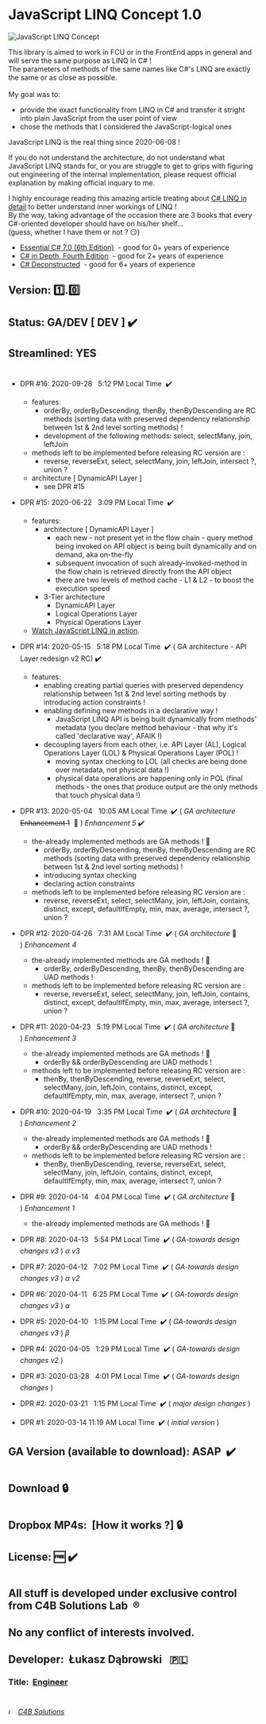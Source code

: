 # JavaScript LINQ Concept 1.0

![JavaScript LINQ Concept](/JLC_1_0_logo.png)

This library is aimed to work in FCU or in the FrontEnd apps in general and will serve the same purpose as LINQ in C# ! \
The parameters of methods of the same names like C#'s LINQ are exactly the same or as close as possible. \
\
My goal was to:
 - provide the exact functionality from LINQ in C# and transfer it stright into plain JavaScript from the user point of view
 - chose the methods that I considered the JavaScript-logical ones

JavaScript LINQ is the real thing since 2020-06-08 !

If you do not understand the architecture, do not understand what JavaScript LINQ stands for, or you are struggle to get to grips with figuring out engineering of the internal implementation, please request official explanation by making official inquary to me.

I highly encourage reading this amazing article treating about [C# LINQ in detail](https://www.codeproject.com/Articles/383749/How-does-it-work-in-Csharp-Part-3-Csharp-LINQ-in-d "How does it work in C# ?") to better understand inner workings of LINQ ! \
By the way, taking advantage of the occasion there are 3 books that every C#-oriented developer should have on his/her shelf... \
(guess, whether I have them or not ? :smirk:)
 - [Essential C# 7.0 (6th Edition)](https://www.amazon.com/Essential-7-0-Addison-Wesley-Microsoft-Technology/dp/1509303588/ref=olp_product_details?ie=UTF8&me= "The Comprehensive, Expert Guide to C# Language Programming")&nbsp; - good for 0+ years of experience
 - [C# in Depth, Fourth Edition](https://www.manning.com/books/c-sharp-in-depth-fourth-edition "C# in Depth, Fourth Edition is your key to unlocking the powerful new features added to the language in C# 5, 6, and 7")&nbsp; - good for 2+ years of experience
 - [C# Deconstructed](https://www.apress.com/us/book/9781430266709 "Discover how C# works on the .NET Framework")&nbsp; - good for 6+ years of experience

##
## Version:&nbsp;:one:.:zero:
## Status:&nbsp;GA/DEV&nbsp;[ DEV ]&nbsp;:heavy_check_mark:
## Streamlined:&nbsp;YES
#
 - DPR #16:&nbsp;2020-09-28 &nbsp;&nbsp;5:12 PM Local Time &nbsp;:heavy_check_mark:
    - features:
      - orderBy, orderByDescending, thenBy, thenByDescending are RC methods (sorting data with preserved dependency relationship between 1st & 2nd level sorting methods) !
      - development of the following methods: select, selectMany, join, leftJoin
    - methods left to be implemented before releasing RC version are :
        - reverse, reverseExt, select, selectMany, join, leftJoin, intersect ?, union ?
    - architecture [ DynamicAPI Layer ]
        - see DPR #15
 - DPR #15:&nbsp;2020-06-22 &nbsp;&nbsp;3:09 PM Local Time &nbsp;:heavy_check_mark:
    - features:
      - architecture [ DynamicAPI Layer ]
        - each new - not present yet in the flow chain - query method being invoked on API object is being built dynamically and on demand, aka on-the-fly
        - subsequent invocation of such already-invoked-method in the flow chain is retrieved directly from the API object
        - there are two levels of method cache - L1 & L2 - to boost the execution speed
      - 3-Tier architecture
        - DynamicAPI Layer
        - Logical Operations Layer
        - Physical Operations Layer
    - [Watch JavaScript LINQ in action](https://drive.google.com/drive/folders/1puGA_zuvLC-z9w93ajHtQepa8-PEl1-2 "How impossible was made possible.").
 - DPR #14:&nbsp;2020-05-15 &nbsp;&nbsp;5:18 PM Local Time &nbsp;:heavy_check_mark:&nbsp;( GA architecture - API Layer redesign v2 RC)&nbsp;:heavy_check_mark:
    - features:
      - enabling creating partial queries with preserved dependency relationship between 1st & 2nd level sorting methods by introducing action constraints !
      - enabling defining new methods in a declarative way !
        - JavaScript LINQ API is being built dynamically from methods' metadata (you declare method behaviour - that why it's called 'declarative way', AFAIK !)
      - decoupling layers from each other, i.e. API Layer (AL), Logical Operations Layer (LOL) & Physical Operations Layer (POL) !
  	    - moving syntax checking to LOL (all checks are being done over metadata, not physical data !)
	    - physical data operations are happening only in POL (final methods - the ones that produce output are the only methods that touch physical data !)
 - DPR #13:&nbsp;2020-05-04 &nbsp;&nbsp;10:05 AM Local Time &nbsp;:heavy_check_mark:&nbsp;( *GA architecture* &nbsp; ~~Enhancement 1~~ &nbsp;:bell: )&nbsp;*Enhancement 5*&nbsp;:heavy_check_mark:
    - the-already implemented methods are GA methods !&nbsp;:bell:
      - orderBy, orderByDescending, thenBy, thenByDescending are RC methods (sorting data with preserved dependency relationship between 1st & 2nd level sorting methods) !
      - introducing syntax checking
      - declaring action constraints
    - methods left to be implemented before releasing RC version are :
        - reverse, reverseExt, select, selectMany, join, leftJoin, contains, distinct, except, defaultIfEmpty, min, max, average, intersect ?, union ?
 - DPR #12:&nbsp;2020-04-26 &nbsp;&nbsp;7:31 AM Local Time &nbsp;:heavy_check_mark:&nbsp;( *GA architecture*&nbsp;:bell: )&nbsp;*Enhancement 4*
    - the-already implemented methods are GA methods !&nbsp;:bell:
      - orderBy, orderByDescending, thenBy, thenByDescending are UAD methods !
    - methods left to be implemented before releasing RC version are :
        - reverse, reverseExt, select, selectMany, join, leftJoin, contains, distinct, except, defaultIfEmpty, min, max, average, intersect ?, union ?
 - DPR #11:&nbsp;2020-04-23 &nbsp;&nbsp;5:19 PM Local Time &nbsp;:heavy_check_mark:&nbsp;( *GA architecture*&nbsp;:bell: )&nbsp;*Enhancement 3*
    - the-already implemented methods are GA methods !&nbsp;:bell:
      - orderBy && orderByDescending are UAD methods !
    - methods left to be implemented before releasing RC version are :
        - thenBy, thenByDescending, reverse, reverseExt, select, selectMany, join, leftJoin, contains, distinct, except, defaultIfEmpty, min, max, average, intersect ?, union ?
 - DPR #10:&nbsp;2020-04-19 &nbsp;&nbsp;3:35 PM Local Time &nbsp;:heavy_check_mark:&nbsp;( *GA architecture*&nbsp;:bell: )&nbsp;*Enhancement 2*
    - the-already implemented methods are GA methods !&nbsp;:bell:
      - orderBy && orderByDescending are UAD methods ! 
    - methods left to be implemented before releasing RC version are :
        - thenBy, thenByDescending, reverse, reverseExt, select, selectMany, join, leftJoin, contains, distinct, except, defaultIfEmpty, min, max, average, intersect ?, union ?
 - DPR #9:&nbsp;2020-04-14 &nbsp;&nbsp;4:04 PM Local Time &nbsp;:heavy_check_mark:&nbsp;( *GA architecture*&nbsp;:bell: )&nbsp;*Enhancement 1*
    - the-already implemented methods are GA methods !&nbsp;:bell:

 - DPR #8:&nbsp;2020-04-13 &nbsp;&nbsp;5:54 PM Local Time &nbsp;:heavy_check_mark:&nbsp;( *GA-towards design changes v3* )&nbsp;*α v3*


 - DPR #7:&nbsp;2020-04-12 &nbsp;&nbsp;7:02 PM Local Time &nbsp;:heavy_check_mark:&nbsp;( *GA-towards design changes v3* )&nbsp;*α v2*


 - DPR #6:&nbsp;2020-04-11 &nbsp;&nbsp;6:25 PM Local Time &nbsp;:heavy_check_mark:&nbsp;( *GA-towards design changes v3* )&nbsp;*α*


 - DPR #5:&nbsp;2020-04-10 &nbsp;&nbsp;1:15 PM Local Time &nbsp;:heavy_check_mark:&nbsp;( *GA-towards design changes v3* )&nbsp;*β*


 - DPR #4:&nbsp;2020-04-05 &nbsp;&nbsp;1:29 PM Local Time &nbsp;:heavy_check_mark:&nbsp;( *GA-towards design changes v2* )


 - DPR #3:&nbsp;2020-03-28 &nbsp;&nbsp;4:01 PM Local Time &nbsp;:heavy_check_mark:&nbsp;( *GA-towards design changes* )


 - DPR #2:&nbsp;2020-03-21 &nbsp;&nbsp;1:15 PM Local Time &nbsp;:heavy_check_mark:&nbsp;( *major design changes* )


 - DPR #1:&nbsp;2020-03-14 11:19 AM Local Time &nbsp;:heavy_check_mark:&nbsp;( *initial version* )
## GA Version (available to download): ASAP &nbsp;:heavy_check_mark:

#
## Download&nbsp;:lock:
#
## Dropbox MP4s:&nbsp; [How it works ?]&nbsp;:lock:
## License:&nbsp;:free:&nbsp;:heavy_check_mark:
#
## All stuff is developed under exclusive control from C4B Solutions Lab &nbsp;:registered:
## No any conflict of interests involved. 
##
## Developer:&nbsp; Łukasz Dąbrowski &nbsp;&nbsp;:poland:
### Title:&nbsp; [Engineer](https://medium.com/engineering-leadership/what-does-a-lead-engineer-do-ec8cdc119ff7 "What does an engineer do ?")
#
###### :information_source: &nbsp;&nbsp; [C4B Solutions](https://c4b-solutions.github.io)
